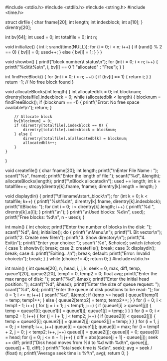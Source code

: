 #include <stdio.h>
#include <stdlib.h>
#include <string.h>
#include <time.h>

struct dirfile {
    char fname[20];
    int length;
    int indexblock;
    int a[10];
} direntry[20];

int bv[64];
int used = 0;
int totalfile = 0;
int n;

void initialize() {
    int i;
    srand(time(NULL));
    for (i = 0; i < n; i++) {
        if (rand() % 2 == 0) {
            bv[i] = 0;
            used++;
        } else {
            bv[i] = 1;
        }
    }
}

void showbv() {
    printf("block number\t status\n");
    for (int i = 0; i < n; i++) {
        printf("%d\t\t%s\n", i, bv[i] == 0 ? "allocated" : "Free");
    }
}

int findFreeBlock() {
    for (int i = 0; i < n; ++i) {
        if (bv[i] == 1) {
            return i;
        }
    }
    return -1; // No free block found
}

void allocateBlocks(int length) {
    int allocatedblk = 0;
    int blocknum;
    direntry[totalfile].indexblock = 0;
    while (allocatedblk < length) {
        blocknum = findFreeBlock();
        if (blocknum == -1) {
            printf("Error: No free space available!\n");
            return;
        }

        // Allocate block
        bv[blocknum] = 0;
        if (direntry[totalfile].indexblock == 0) {
            direntry[totalfile].indexblock = blocknum;
        } else {
            direntry[totalfile].a[allocatedblk] = blocknum;
            allocatedblk++;
        }
    }
}

void createfile() {
    char fname[20];
    int length;
    printf("\nEnter File Name : ");
    scanf("%s", fname);
    printf("Enter the length of file:");
    scanf("%d", &length);
    allocateBlocks(length);
    printf("\nBlock allocated\n");
    used += length;
    int k = totalfile++;
    strcpy(direntry[k].fname, fname);
    direntry[k].length = length;
}

void displaydir() {
    printf("\tfilename\tstart_block\n");
    for (int k = 0; k < totalfile; k++) {
        printf("%s\t%d\t", direntry[k].fname, direntry[k].indexblock);
        printf("\tBlocks: ");
        for (int i = 0; i < direntry[k].length; i++) {
            printf("%d ", direntry[k].a[i]);
        }
        printf("\n");
    }
    printf("\nUsed blocks: %d\n", used);
    printf("Free blocks: %d\n", n - used);
}

int main() {
    int choice;
    printf("Enter the number of blocks in the disk: ");
    scanf("%d", &n);
    initialize();
    do {
        printf("\nMenu:\n");
        printf("1. Bit vector\n");
        printf("2. Create new file\n");
        printf("3. Show directory\n");
        printf("4. Exit\n");
        printf("Enter your choice: ");
        scanf("%d", &choice);
        switch (choice) {
            case 1:
                showbv();
                break;
            case 2:
                createfile();
                break;
            case 3:
                displaydir();
                break;
            case 4:
                printf("Exiting...\n");
                break;
            default:
                printf("Error: Invalid choice\n");
                break;
        }
    } while (choice != 4);
    return 0;
}
#include<stdio.h>

int main() {
    int queue[20], n, head, i, j, k, seek = 0, max, diff, temp, queue1[20], queue2[20], temp1 = 0, temp2 = 0;
    float avg;
    printf("Enter the max range of disk: ");
    scanf("%d", &max);
    printf("Enter the initial head position: ");
    scanf("%d", &head);
    printf("Enter the size of queue request: ");
    scanf("%d", &n);
    printf("Enter the queue of disk positions to be read: ");
    for (i = 1; i <= n; i++) {
        scanf("%d", &temp);
        if (temp >= head) {
            queue1[temp1] = temp;
            temp1++;
        } else {
            queue2[temp2] = temp;
            temp2++;
        }
    }
    for (i = 0; i < temp1 - 1; i++) {
        for (j = i + 1; j < temp1; j++) {
            if (queue1[i] > queue1[j]) {
                temp = queue1[i];
                queue1[i] = queue1[j];
                queue1[j] = temp;
            }
        }
    }
    for (i = 0; i < temp2 - 1; i++) {
        for (j = i + 1; j < temp2; j++) {
            if (queue2[i] < queue2[j]) {
                temp = queue2[i];
                queue2[i] = queue2[j];
                queue2[j] = temp;
            }
        }
    }
    for (i = 1, j = 0; j < temp1; i++, j++)
        queue[i] = queue1[j];
    queue[i] = max;
    for (i = temp1 + 2, j = 0; j < temp2; i++, j++)
        queue[i] = queue2[j];
    queue[i] = 0;
    queue[0] = head;
    for (j = 0; j <= n + 1; j++) {
        diff = abs(queue[j + 1] - queue[j]);
        seek += diff;
        printf("Disk head moves from %d to %d with %d\n", queue[j], queue[j + 1], diff);
    }
    printf("Total seek time is %d\n", seek);
    avg = seek / (float) n;
    printf("Average seek time is %f\n", avg);
    return 0;
}
